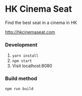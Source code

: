 # HK Cinema Seat
Find the best seat in a cinema in HK

http://hkcinemaseat.com

### Development
1. `yarn install`
2. `npm start`
3. Visit localhost:8080

### Build method
`npm run build`
